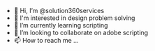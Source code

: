 - 👋 Hi, I’m @solution360services
- 👀 I'm interested in design problem solving
- 🌱 I’m currently learning scripting
- 💞️ I’m looking to collaborate on adobe scripting
- 📫 How to reach me ...



